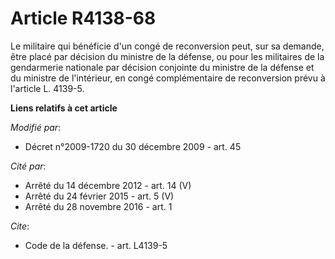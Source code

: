 # Article R4138-68

Le militaire qui bénéficie d'un congé de reconversion peut, sur sa demande, être placé par décision du ministre de la
défense, ou pour les militaires de la gendarmerie nationale par décision conjointe du ministre de la défense et du ministre
de l'intérieur, en congé complémentaire de reconversion prévu à l'article L. 4139-5.

**Liens relatifs à cet article**

_Modifié par_:

  - Décret n°2009-1720 du 30 décembre 2009 - art. 45

_Cité par_:

  - Arrêté du 14 décembre 2012 - art. 14 (V)
  - Arrêté du 24 février 2015 - art. 5 (V)
  - Arrêté du 28 novembre 2016 - art. 1

_Cite_:

  - Code de la défense. - art. L4139-5
